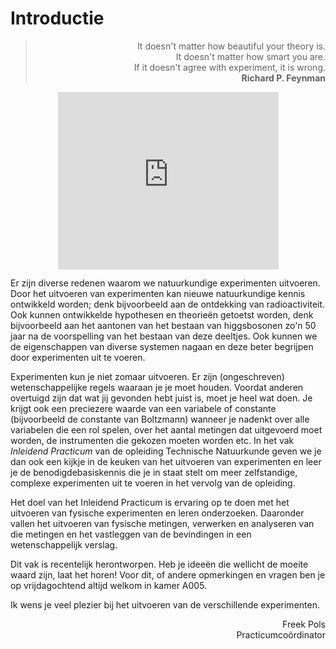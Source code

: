 # Introductie

<div style='text-align: right;'>

> It doesn't matter how beautiful your theory is.\
> It doesn't matter how smart you are.\
> If it doesn't agree with experiment, it is wrong.\
**Richard P. Feynman**

</div>

<div style="display: flex; justify-content: center;">
    <div style="position: relative; width: 70%; height: 0; padding-bottom: 56.25%;">
        <iframe
            src="https://www.youtube.com/embed/7ODISZK6fMA"
            style="position: absolute; top: 0; left: 0; width: 100%; height: 100%;"
            frameborder="0"
            allow="accelerometer; autoplay; clipboard-write; encrypted-media; gyroscope; picture-in-picture"
            allowfullscreen
        ></iframe>
    </div>
</div>


Er zijn diverse redenen waarom we natuurkundige experimenten uitvoeren. Door het uitvoeren van experimenten kan nieuwe natuurkundige kennis ontwikkeld worden; denk bijvoorbeeld aan de ontdekking van radioactiviteit. Ook kunnen ontwikkelde hypothesen en theorieën getoetst worden, denk bijvoorbeeld aan het aantonen van het bestaan van higgsbosonen zo'n 50 jaar na de voorspelling van het bestaan van deze deeltjes. Ook kunnen we de eigenschappen van diverse systemen nagaan en deze beter begrijpen door experimenten uit te voeren.

Experimenten kun je niet zomaar uitvoeren. Er zijn (ongeschreven) wetenschappelijke regels waaraan je je moet houden. Voordat anderen overtuigd zijn dat wat jij gevonden hebt juist is, moet je heel wat doen. Je krijgt ook een preciezere waarde van een variabele of constante (bijvoorbeeld de constante van Boltzmann) wanneer je nadenkt over alle variabelen die een rol spelen, over het aantal metingen dat uitgevoerd moet worden, de instrumenten die gekozen moeten worden etc. In het vak *Inleidend Practicum* van de opleiding Technische Natuurkunde geven we je dan ook een kijkje in de keuken van het uitvoeren van experimenten en leer je de benodigdebasiskennis die je in staat stelt om meer zelfstandige, complexe experimenten uit te voeren in het vervolg van de opleiding.

Het doel van het Inleidend Practicum is ervaring op te doen met het uitvoeren van fysische experimenten en leren onderzoeken. Daaronder vallen het uitvoeren van fysische metingen, verwerken en analyseren van die metingen en het vastleggen van de bevindingen in een wetenschappelijk verslag.

Dit vak is recentelijk herontworpen. Heb je ideeën die wellicht de moeite waard zijn, laat het horen! Voor dit, of andere opmerkingen en vragen ben je op vrijdagochtend altijd welkom in kamer A005.

Ik wens je veel plezier bij het uitvoeren van de verschillende experimenten.

<div style='text-align: right;'>

Freek Pols\
Practicumcoördinator

</div>
